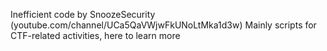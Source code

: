 Inefficient code by SnoozeSecurity (youtube.com/channel/UCa5QaVWjwFkUNoLtMka1d3w)
Mainly scripts for CTF-related activities, here to learn more
